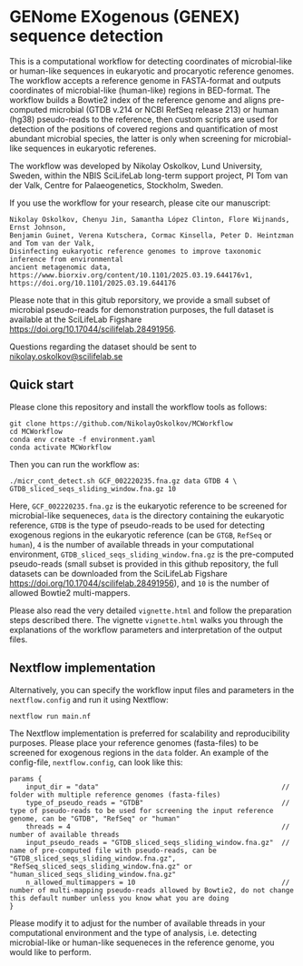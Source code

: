 # GENome EXogenous (GENEX) sequence detection

This is a computational workflow for detecting coordinates of microbial-like or human-like sequences in eukaryotic and procaryotic reference genomes. The workflow accepts a reference genome in FASTA-format and outputs coordinates of microbial-like (human-like) regions in BED-format. The workflow builds a Bowtie2 index of the reference genome and aligns pre-computed microbial (GTDB v.214 or NCBI RefSeq release 213) or human (hg38) pseudo-reads to the reference, then custom scripts are used for detection of the positions of covered regions and quantification of most abundant microbial species, the latter is only when screening for microbial-like sequences in eukaryotic referenes.

The workflow was developed by Nikolay Oskolkov, Lund University, Sweden, within the NBIS SciLifeLab long-term support project, PI Tom van der Valk, Centre for Palaeogenetics, Stockholm, Sweden.

If you use the workflow for your research, please cite our manuscript:

    Nikolay Oskolkov, Chenyu Jin, Samantha López Clinton, Flore Wijnands, Ernst Johnson, 
    Benjamin Guinet, Verena Kutschera, Cormac Kinsella, Peter D. Heintzman and Tom van der Valk, 
    Disinfecting eukaryotic reference genomes to improve taxonomic inference from environmental 
    ancient metagenomic data, https://www.biorxiv.org/content/10.1101/2025.03.19.644176v1, 
    https://doi.org/10.1101/2025.03.19.644176

Please note that in this gitub reporsitory, we provide a small subset of microbial pseudo-reads for demonstration purposes, the full dataset is available at the SciLifeLab Figshare https://doi.org/10.17044/scilifelab.28491956.

Questions regarding the dataset should be sent to nikolay.oskolkov@scilifelab.se

## Quick start

Please clone this repository and install the workflow tools as follows:

    git clone https://github.com/NikolayOskolkov/MCWorkflow
    cd MCWorkflow
    conda env create -f environment.yaml
    conda activate MCWorkflow

Then you can run the workflow as:

    ./micr_cont_detect.sh GCF_002220235.fna.gz data GTDB 4 \
    GTDB_sliced_seqs_sliding_window.fna.gz 10

Here, `GCF_002220235.fna.gz` is the eukaryotic reference to be screened for microbial-like sequeneces, `data` is the directory containing the eukaryotic reference, `GTDB` is the type of pseudo-reads to be used for detecting exogenous regions in the eukaryotic reference (can be `GTGB`, `RefSeq` or `human`), `4` is the number of available threads in your computational environment, `GTDB_sliced_seqs_sliding_window.fna.gz` is the pre-computed pseudo-reads (small subset is provided in this github repository, the full datasets can be downloaded from the SciLifeLab Figshare https://doi.org/10.17044/scilifelab.28491956), and `10` is the number of allowed Bowtie2 multi-mappers.


Please also read the very detailed `vignette.html` and follow the preparation steps described there. The vignette `vignette.html` walks you through the explanations of the workflow parameters and interpretation of the output files.



## Nextflow implementation

Alternatively, you can specify the workflow input files and parameters in the `nextflow.config` and run it using Nextflow:

    nextflow run main.nf

The Nextflow implementation is preferred for scalability and reproducibility purposes. Please place your reference genomes (fasta-files) to be screened for exogenous regions in the `data` folder. An example of the config-file, `nextflow.config`, can look like this:

    params {
        input_dir = "data"                                             // folder with multiple reference genomes (fasta-files)
        type_of_pseudo_reads = "GTDB"                                  // type of pseudo-reads to be used for screening the input reference genome, can be "GTDB", "RefSeq" or "human"
        threads = 4                                                    // number of available threads
        input_pseudo_reads = "GTDB_sliced_seqs_sliding_window.fna.gz"  // name of pre-computed file with pseudo-reads, can be "GTDB_sliced_seqs_sliding_window.fna.gz", "RefSeq_sliced_seqs_sliding_window.fna.gz" or "human_sliced_seqs_sliding_window.fna.gz"
        n_allowed_multimappers = 10                                    // number of multi-mapping pseudo-reads allowed by Bowtie2, do not change this default number unless you know what you are doing
    }

Please modify it to adjust for the number of available threads in your computational environment and the type of analysis, i.e. detecting microbial-like or human-like sequeneces in the reference genome, you would like to perform.
